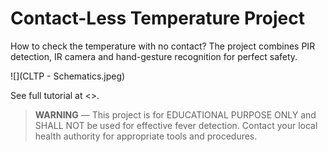 # Contact-Less Temperature Project

How to check the temperature with no contact? The project combines PIR detection, IR camera and hand-gesture recognition for perfect safety.

![](CLTP - Schematics.jpeg)

See full tutorial at <>.

> **WARNING** — This project is for EDUCATIONAL PURPOSE ONLY and SHALL NOT be used for effective fever detection. Contact your local health authority for appropriate tools and procedures.

